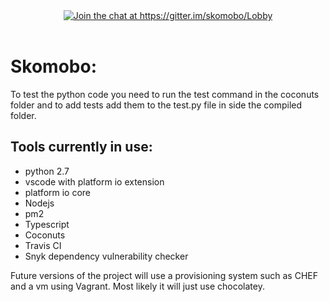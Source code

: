 
<div align="center">
    <a href="https://gitter.im/skomobo/Lobby?utm_source=badge&amp;utm_medium=badge&amp;utm_campaign=pr-badge&amp;utm_content=badge"><img src="https://camo.githubusercontent.com/bf734a326d15ef8a4a92034ce3d314ab4a0c6e82/68747470733a2f2f6261646765732e6769747465722e696d2f736b6f6d6f626f2f4c6f6262792e737667" alt="Join the chat at https://gitter.im/skomobo/Lobby" data-canonical-src="https://badges.gitter.im/skomobo/Lobby.svg" style="max-width:100%;"></a>
  <br>
  <br>
</div>

# Skomobo:

To test the python code you need to run the test command in the coconuts folder and to add tests add them to the test.py file in side the compiled folder.

## Tools currently in use:

- python 2.7
- vscode with platform io extension
- platform io core
- Nodejs
- pm2
- Typescript
- Coconuts
- Travis CI
- Snyk dependency vulnerability checker

Future versions of the project will use a provisioning system such as CHEF and a vm using Vagrant. Most likely it will just use chocolatey.
